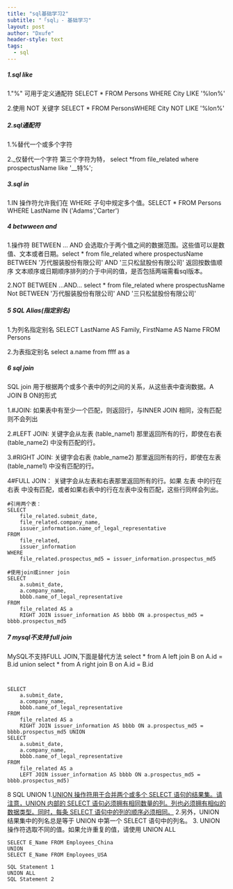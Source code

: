 ```yaml
---
title: "sql基础学习2"
subtitle: "「sql」- 基础学习"
layout: post
author: "Dxufe"
header-style: text
tags:
  - sql
---
```

##### 1.sql like
   1."%" 可用于定义通配符
    SELECT * FROM Persons WHERE City LIKE '%lon%'
   
   2.使用 NOT 关键字
    SELECT * FROM PersonsWHERE City NOT LIKE '%lon%'
##### 2.sql通配符
  1.%替代一个或多个字符
  
  2._仅替代一个字符
        第三个字符为特， select *from file_related where prospectusName like '__特%';
##### 3.sql in
   1.IN 操作符允许我们在 WHERE 子句中规定多个值。SELECT * FROM Persons WHERE LastName IN ('Adams','Carter')
##### 4 betwween and
   
   1.操作符 BETWEEN ... AND 会选取介于两个值之间的数据范围。这些值可以是数值、文本或者日期。select * from file_related where prospectusName BETWEEN '万代服装股份有限公司' AND '三只松鼠股份有限公司'  返回按数值顺序 文本顺序或日期顺序排列的介于中间的值，是否包括两端需看sql版本。
  
  2.NOT BETWEEN ...AND...
  select * from file_related where prospectusName Not BETWEEN '万代服装股份有限公司' AND '三只松鼠股份有限公司'
##### 5 SQL Alias(指定别名)
1.为列名指定别名
    SELECT LastName AS Family, FirstName AS Name FROM Persons

2.为表指定别名
    select a.name from ffff as a
##### 6 sql join
SQL join 用于根据两个或多个表中的列之间的关系，从这些表中查询数据。A JOIN B ON的形式

1.#JOIN: 如果表中有至少一个匹配，则返回行，与INNER JOIN 相同，没有匹配则不会列出

2.#LEFT JOIN:  关键字会从左表 (table_name1) 那里返回所有的行，即使在右表 (table_name2) 中没有匹配的行。

3.#RIGHT JOIN: 关键字会右表 (table_name2) 那里返回所有的行，即使在左表 (table_name1) 中没有匹配的行。

4#FULL JOIN： 关键字会从左表和右表那里返回所有的行。如果 左表 中的行在右表 中没有匹配，或者如果右表中的行在左表中没有匹配，这些行同样会列出。
```
#引用两个表：
SELECT
	file_related.submit_date,
	file_related.company_name,
	issuer_information.name_of_legal_representative 
FROM
	file_related,
	issuer_information 
WHERE
	file_related.prospectus_md5 = issuer_information.prospectus_md5
    
#使用join或inner join
SELECT
	a.submit_date,
	a.company_name,
	bbbb.name_of_legal_representative 
FROM
	file_related AS a
	RIGHT JOIN issuer_information AS bbbb ON a.prospectus_md5 = bbbb.prospectus_md5

```

##### 7 mysql不支持 full join
MySQL不支持FULL JOIN,下面是替代方法
select * from A left join B on A.id = B.id 
union
select *
from A right join B on A.id = B.id
```


SELECT
	a.submit_date,
	a.company_name,
	bbbb.name_of_legal_representative 
FROM
	file_related AS a
	RIGHT JOIN issuer_information AS bbbb ON a.prospectus_md5 = bbbb.prospectus_md5 UNION 
SELECT
	a.submit_date,
	a.company_name,
	bbbb.name_of_legal_representative 
FROM
	file_related AS a
	LEFT JOIN issuer_information AS bbbb ON a.prospectus_md5 = bbbb.prospectus_md5)
```

8 SQL UNION
1.<u>UNION 操作符用于合并两个或多个 SELECT 语句的结果集。请注意，UNION 内部的 SELECT 语句必须拥有相同数量的列。列也必须拥有相似的数据类型。同时，每条 SELECT 语句中的列的顺序必须相同。</u>
2.另外，UNION 结果集中的列名总是等于 UNION 中第一个 SELECT 语句中的列名。
3. UNION 操作符选取不同的值。如果允许重复的值，请使用 UNION ALL
```
SELECT E_Name FROM Employees_China
UNION
SELECT E_Name FROM Employees_USA

SQL Statement 1
UNION ALL
SQL Statement 2
```



   
